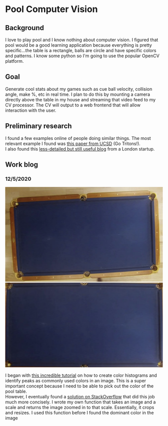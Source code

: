 # Pool Computer Vision

## Background

I love to play pool and I know nothing about computer vision. I figured that pool would
be a good learning application because everything is pretty specific...the table is a rectangle,
balls are circle and have specific colors and patterns. I know some python so I'm going to use
the popular OpenCV platform.

## Goal

Generate cool stats about my games such as cue ball velocity, collision angle, make %, etc in real time.
I plan to do this by mounting a camera directly above the table in my house and streaming that video feed
to my CV processor. The CV will output to a web frontend that will allow interaction with the user.

## Preliminary research

I found a few examples online of people doing similar things. The most relevant example I found was
[this paper from UCSD](http://kastner.ucsd.edu/ryan/wp-content/uploads/sites/5/2014/03/admin/pool-aid.pdf) (Go Tritons!).
<br>
I also found this [less-detailed but still useful blog](https://gocardless.com/blog/hacking-on-side-projects-the-pool-ball-tracker/) from a London startup.

## Work blog

### 12/5/2020

<img src="images/table.png?raw=true"/>
<img src="images/table_bounds.png?raw=true"/>


I began with [this incredible tutorial](https://www.pyimagesearch.com/2014/01/22/clever-girl-a-guide-to-utilizing-color-histograms-for-computer-vision-and-image-search-engines/) on how to create color histograms
and identify peaks as commonly used colors in an image. This is a super important concept because I need to
be able to pick out the color of the pool table.
<br>
However, I eventually found a [solution on StackOverflow](https://stackoverflow.com/questions/50899692/most-dominant-color-in-rgb-image-opencv-numpy-python) that did this job much more concisely. I wrote my own
function that takes an image and a scale and returns the image zoomed in to that scale. Essentially, it
crops and resizes. I used this function before I found the dominant color in the image
